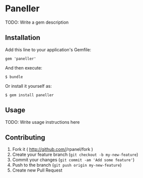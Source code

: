 # Paneller

TODO: Write a gem description

## Installation

Add this line to your application's Gemfile:

    gem 'paneller'

And then execute:

    $ bundle

Or install it yourself as:

    $ gem install paneller

## Usage

TODO: Write usage instructions here

## Contributing

1. Fork it ( http://github.com/<my-github-username>/rpanel/fork )
2. Create your feature branch (`git checkout -b my-new-feature`)
3. Commit your changes (`git commit -am 'Add some feature'`)
4. Push to the branch (`git push origin my-new-feature`)
5. Create new Pull Request
